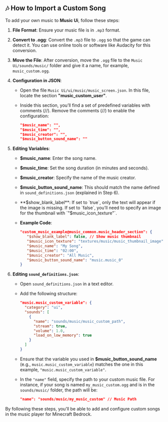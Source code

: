 ## 🎶 How to Import a Custom Song

To add your own music to **Music Ui**, follow these steps:

1. **File Format**: Ensure your music file is in `.mp3` format.

2. **Convert to .ogg**: Convert the `.mp3` file to `.ogg` so that the game can detect it. You can use online tools or software like Audacity for this conversion.

3. **Move the File**: After conversion, move the `.ogg` file to the `Music Ui/sounds/music/` folder and give it a name, for example, `music_custom.ogg`.

4. **Configuration in JSON**:
   - Open the file `Music Ui/ui/music/music_screen.json`. In this file, locate the section **"music_custom_user"**.
   - Inside this section, you’ll find a set of predefined variables with comments (//). Remove the comments (//) to enable the configuration:

      ```json
      "$music_name": "",
      "$music_time": "",
      "$music_creator": "",
      "$music_button_sound_name": ""
      ```

5. **Editing Variables**:
   - **$music_name**: Enter the song name.
   - **$music_time**: Set the song duration (in minutes and seconds).
   - **$music_creator**: Specify the name of the music creator.
   - **$music_button_sound_name**: This should match the name defined in `sound_definitions.json` (explained in Step 6).
   - **$show_blank_label**: If set to `true`, only the text will appear if the image is missing. If set to `false`, you’ll need to specify an image for the thumbnail with `"$music_icon_texture"`.
   - **Example Code**:

     ```json
     "custom_music_example@music_common.music_header_section": {
        "$show_blank_label": false, // Show music thumbnail
        "$music_icon_texture": "textures/music/music_thumbnail_image", // Image Path
        "$music_name": "My Song",
        "$music_time": "02:00",
        "$music_creator": "All Music",
        "$music_button_sound_name": "music.music_0"
     }
     ```

6. **Editing `sound_definitions.json`**:
   - Open `sound_definitions.json` in a text editor.
   - Add the following structure:

     ```json
     "music.music_custom_variable": {
       "category": "ui",
       "sounds": [
         {
           "name": "sounds/music/music_custom_path",
           "stream": true,
           "volume": 1.0,
           "load_on_low_memory": true
         }
       ]
     }
     ```

   - Ensure that the variable you used in **$music_button_sound_name** (e.g., `music.music_custom_variable`) matches the one in this example, `"music.music_custom_variable"`.
   
   - In the `"name"` field, specify the path to your custom music file. For instance, if your song is named `my_music_custom.ogg` and is in the `sounds/music/` folder, the path will be:

     ```json
     "name": "sounds/music/my_music_custom" // Music Path
     ```

By following these steps, you’ll be able to add and configure custom songs in the music player for Minecraft Bedrock.

